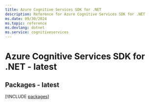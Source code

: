 ```yaml
---
title: Azure Cognitive Services SDK for .NET
description: Reference for Azure Cognitive Services SDK for .NET
ms.date: 09/30/2024
ms.topic: reference
ms.devlang: dotnet
ms.service: cognitiveservices
---
```

# Azure Cognitive Services SDK for .NET - latest
## Packages - latest
[!INCLUDE [packages](cognitive-services-index.md)]